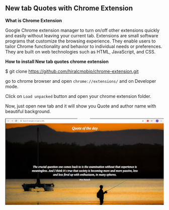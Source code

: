## **New tab Quotes with Chrome Extension**

**What is Chrome Extension**

Google Chrome extension manager to turn on/off other extensions quickly and easily without leaving your current tab. 
Extensions are small software programs that customize the browsing experience. They enable users to tailor Chrome functionality 
and behavior to individual needs or preferences. They are built on web technologies such as HTML, JavaScript, and CSS.

**How to install New tab quotes chrome extension**

$ git clone https://github.com/hiralcmobio/chrome-extension.git

go to chrome browser and open `chrome://extensions/` and on Developer mode.

Click on `Load unpacked` button and open your chrome extension folder.

Now, just open new tab and it will show you Quote and author name with beautiful background.

![picture](img/quote.png) 





